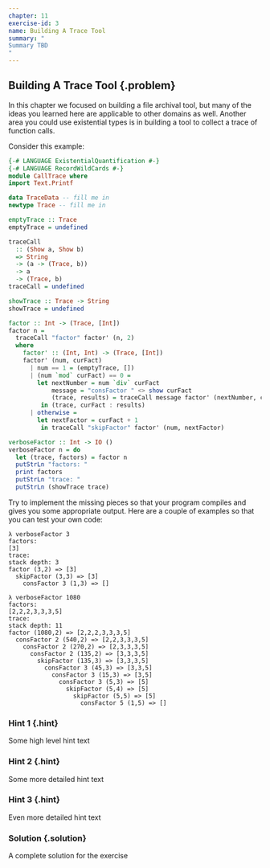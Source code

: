 ```yaml
---
chapter: 11
exercise-id: 3
name: Building A Trace Tool
summary: "
Summary TBD
"
---
```


## Building A Trace Tool {.problem}

In this chapter we focused on building a file archival tool, but many of the
ideas you learned here are applicable to other domains as well. Another area
you could use existential types is in building a tool to collect a trace of
function calls.

Consider this example:

```haskell
{-# LANGUAGE ExistentialQuantification #-}
{-# LANGUAGE RecordWildCards #-}
module CallTrace where
import Text.Printf

data TraceData -- fill me in
newtype Trace -- fill me in

emptyTrace :: Trace
emptyTrace = undefined

traceCall
  :: (Show a, Show b)
  => String
  -> (a -> (Trace, b))
  -> a
  -> (Trace, b)
traceCall = undefined

showTrace :: Trace -> String
showTrace = undefined

factor :: Int -> (Trace, [Int])
factor n =
  traceCall "factor" factor' (n, 2)
  where
    factor' :: (Int, Int) -> (Trace, [Int])
    factor' (num, curFact)
      | num == 1 = (emptyTrace, [])
      | (num `mod` curFact) == 0 =
        let nextNumber = num `div` curFact
            message = "consFactor " <> show curFact
            (trace, results) = traceCall message factor' (nextNumber, curFact)
         in (trace, curFact : results)
      | otherwise =
        let nextFactor = curFact + 1
         in traceCall "skipFactor" factor' (num, nextFactor)

verboseFactor :: Int -> IO ()
verboseFactor n = do
  let (trace, factors) = factor n
  putStrLn "factors: "
  print factors
  putStrLn "trace: "
  putStrLn (showTrace trace)
```

Try to implement the missing pieces so that your program compiles and gives you
some appropriate output. Here are a couple of examples so that you can test your
own code:

```
λ verboseFactor 3
factors:
[3]
trace:
stack depth: 3
factor (3,2) => [3]
  skipFactor (3,3) => [3]
    consFactor 3 (1,3) => []

λ verboseFactor 1080
factors:
[2,2,2,3,3,3,5]
trace:
stack depth: 11
factor (1080,2) => [2,2,2,3,3,3,5]
  consFactor 2 (540,2) => [2,2,3,3,3,5]
    consFactor 2 (270,2) => [2,3,3,3,5]
      consFactor 2 (135,2) => [3,3,3,5]
        skipFactor (135,3) => [3,3,3,5]
          consFactor 3 (45,3) => [3,3,5]
            consFactor 3 (15,3) => [3,5]
              consFactor 3 (5,3) => [5]
                skipFactor (5,4) => [5]
                  skipFactor (5,5) => [5]
                    consFactor 5 (1,5) => []
```


### Hint 1 {.hint}

Some high level hint text

### Hint 2 {.hint}

Some more detailed hint text

### Hint 3 {.hint}

Even more detailed hint text

### Solution {.solution}

A complete solution for the exercise
